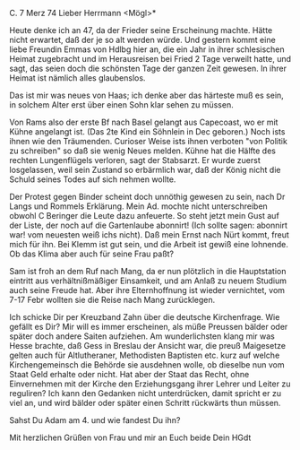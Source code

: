  C. 7 Merz 74
Lieber Herrmann <Mögl>*

Heute denke ich an 47, da der Frieder seine Erscheinung machte. Hätte nicht erwartet, daß der je so alt werden würde. Und gestern kommt eine liebe Freundin Emmas von Hdlbg hier an, die ein Jahr in ihrer schlesischen Heimat zugebracht und im Herausreisen bei Fried 2 Tage verweilt hatte, und sagt, das seien doch die schönsten Tage der ganzen Zeit gewesen. In ihrer Heimat ist nämlich alles glaubenslos.

Das ist mir was neues von Haas; ich denke aber das härteste muß es sein, in solchem Alter erst über einen Sohn klar sehen zu müssen.

Von Rams also der erste Bf nach Basel gelangt aus Capecoast, wo er mit Kühne angelangt ist. (Das 2te Kind ein Söhnlein in Dec geboren.) Noch ists ihnen wie den Träumenden. Curioser Weise ists ihnen verboten "von Politik zu schreiben" so daß sie wenig Neues melden. Kühne hat die Hälfte des rechten Lungenflügels verloren, sagt der Stabsarzt. Er wurde zuerst losgelassen, weil sein Zustand so erbärmlich war, daß der König nicht die Schuld seines Todes auf sich nehmen wollte.

Der Protest gegen Binder scheint doch unnöthig gewesen zu sein, nach Dr Langs und Rommels Erklärung. Mein Ad. mochte nicht unterschreiben obwohl C Beringer die Leute dazu anfeuerte. So steht jetzt mein Gust auf der Liste, der noch auf die Gartenlaube abonnirt! (Ich sollte sagen: abonnirt war! vom neuesten weiß ichs nicht). Daß mein Ernst nach Nürt kommt, freut mich für ihn. Bei Klemm ist gut sein, und die Arbeit ist gewiß eine lohnende. Ob das Klima aber auch für seine Frau paßt?

Sam ist froh an dem Ruf nach Mang, da er nun plötzlich in die Hauptstation eintritt aus verhältnißmäßiger Einsamkeit, und am Anlaß zu neuem Studium auch seine Freude hat. Aber ihre Elternhoffnung ist wieder vernichtet, vom 7-17 Febr wollten sie die Reise nach Mang zurücklegen.

Ich schicke Dir per Kreuzband Zahn über die deutsche Kirchenfrage. Wie gefällt es Dir? Mir will es immer erscheinen, als müße Preussen bälder oder später doch andere Saiten aufziehen. Am wunderlichsten klang mir was Hesse brachte, daß Gess in Breslau der Ansicht war, die preuß Maigesetze gelten auch für Altlutheraner, Methodisten Baptisten etc. kurz auf welche Kirchengemeinsch die Behörde sie ausdehnen wolle, ob dieselbe nun vom Staat Geld erhalte oder nicht. Hat aber der Staat das Recht, ohne Einvernehmen mit der Kirche den Erziehungsgang ihrer Lehrer und Leiter zu reguliren? Ich kann den Gedanken nicht unterdrücken, damit spricht er zu viel an, und wird bälder oder später einen Schritt rückwärts thun müssen.

Sahst Du Adam am 4. und wie fandest Du ihn?

Mit herzlichen Grüßen von Frau und mir an Euch beide
 Dein HGdt
